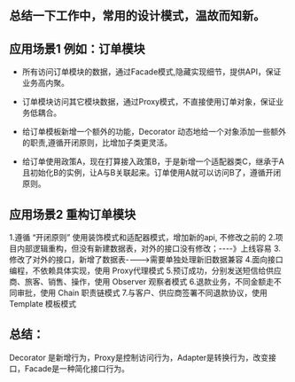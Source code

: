 ## 总结一下工作中，常用的设计模式，温故而知新。

## 应用场景1 例如：订单模块

* 所有访问订单模块的数据，通过Facade模式,隐藏实现细节，提供API，保证业务高内聚。

* 订单模块访问其它模块数据，通过Proxy模式，不直接使用订单对象，保证业务低耦合。

* 给订单模板新增一个额外的功能，Decorator 动态地给一个对象添加一些额外的职责,遵循开闭原则，比增加子类更灵活。

* 给订单使用政策A，现在打算接入政策B，于是新增一个适配器类C，继承于A且初始化B的实例，让A与B关联起来。订单使用A就可以访问B了，遵循开闭原则。

## 应用场景2  重构订单模块
 
1.遵循 “开闭原则” 使用装饰模式和适配器模式，增加新的api, 不修改之前的
2.项目内部逻辑重构，但没有新建数据表，对外的接口没有修改；----》上线容易
3.修改了对外的接口，新增了数据表---->需要单独处理新旧数据兼容
4.面向接口编程，不依赖具体实现，使用 Proxy代理模式
5.预订成功，分别发送短信给供应商、旅客、销售、操作，使用 Observer 观察者模式
6.退款业务，不同金额走不同审批，使用 Chain 职责链模式
7.与客户、供应商签署不同退款协议，使用 Template 模板模式

## 总结：

Decorator 是新增行为，Proxy是控制访问行为，Adapter是转换行为，改变接口，Facade是一种简化接口行为。


